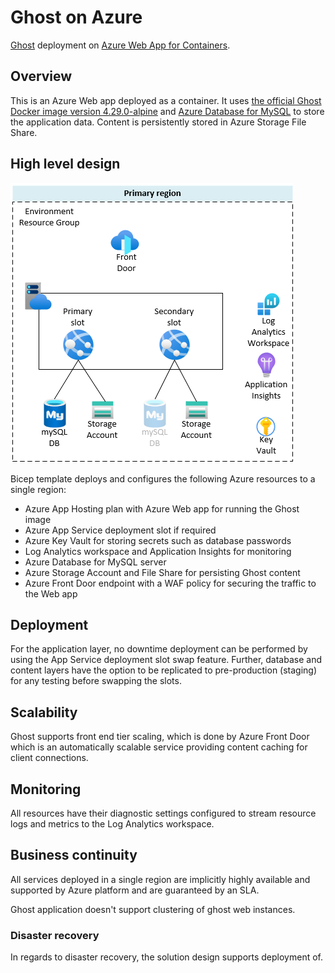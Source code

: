 # Ghost on Azure

[Ghost](https://ghost.org/) deployment on [Azure Web App for Containers](https://azure.microsoft.com/en-us/services/app-service/containers/).

## Overview

This is an Azure Web app deployed as a container. It uses [the official Ghost Docker image version 4.29.0-alpine](https://hub.docker.com/_/ghost) and [Azure Database for MySQL](https://azure.microsoft.com/en-us/services/mysql/) to store the application data. Content is persistently stored in Azure Storage File Share.

## High level design

![High level design](docs/HLD.png)

Bicep template deploys and configures the following Azure resources to a single region:

* Azure App Hosting plan with Azure Web app for running the Ghost image
* Azure App Service deployment slot if required
* Azure Key Vault for storing secrets such as database passwords
* Log Analytics workspace and Application Insights for monitoring
* Azure Database for MySQL server
* Azure Storage Account and File Share for persisting Ghost content
* Azure Front Door endpoint with a WAF policy for securing the traffic to the Web app

## Deployment

For the application layer, no downtime deployment can be performed by using the App Service deployment slot swap feature.
Further, database and content layers have the option to be replicated to pre-production (staging) for any testing before swapping the slots.

## Scalability

Ghost supports front end tier scaling, which is done by Azure Front Door which is an automatically scalable service providing content caching for client connections.

## Monitoring

All resources have their diagnostic settings configured to stream resource logs and metrics to the Log Analytics workspace.

## Business continuity

All services deployed in a single region are implicitly highly available and supported by Azure platform and are guaranteed by an SLA.

Ghost application doesn't support clustering of ghost web instances.

### Disaster recovery

In regards to disaster recovery, the solution design supports deployment of.
